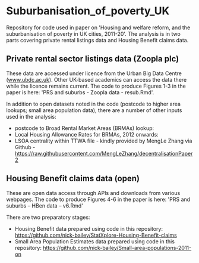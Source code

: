 # Suburbanisation_of_poverty_UK
Repository for code used in paper on 'Housing and welfare reform, and the suburbanisation of poverty in UK cities, 2011-20'. The analysis is in two parts covering private rental listings data and Housing Benefit claims data. 

## Private rental sector listings data (Zoopla plc)
These data are accessed under licence from the Urban Big Data Centre (www.ubdc.ac.uk). Other UK-based academics can access the data there while the licence remains current. The code to produce Figures 1-3 in the paper is here: 'PRS and suburbs - Zoopla data - resub.Rmd'.

In addition to open datasets noted in the code (postcode to higher area lookups; small area population data), there are a number of other inputs used in the analysis: 
* postcode to Broad Rental Market Areas (BRMAs) lookup:
* Local Housing Allowance Rates for BRMAs, 2012 onwards: 
* LSOA centrality within TTWA file - kindly provided by MengLe Zhang via Github - https://raw.githubusercontent.com/MengLeZhang/decentralisationPaper2

## Housing Benefit claims data (open)
These are open data access through APIs and downloads from various webpages. The code to produce Figures 4-6 in the paper is here: 'PRS and suburbs – HBen data – v6.Rmd'

There are two preparatory stages: 
* Housing Benefit data prepared using code in this repository: https://github.com/nick-bailey/StatXplore-Housing-Benefit-claims
* Small Area Population Estimates data prepared using code in this repository: https://github.com/nick-bailey/Small-area-populations-2011-on
